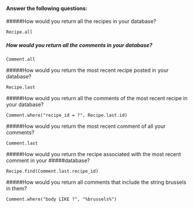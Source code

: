 #### Answer the following questions:

#####How would you return all the recipes in your database?
```
Recipe.all
```
##### How would you return all the comments in your database?
```
Comment.all
```
#####How would you return the most recent recipe posted in your database?
```
Recipe.last
```
#####How would you return all the comments of the most recent recipe in your database?
```
Comment.where("recipe_id = ?", Recipe.last.id)
```
#####How would you return the most recent comment of all your comments?
```
Comment.last
```
#####How would you return the recipe associated with the most recent comment in your #####database?
```
Recipe.find(Comment.last.recipe_id)
```
#####How would you return all comments that include the string brussels in them?
```
Comment.where("body LIKE ?", "%brussels%")
```
